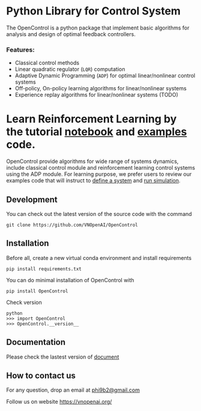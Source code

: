 # Python Library for Control System

The OpenControl is a python package that implement basic algorithms for analysis and design of optimal feedback controllers.

### Features:

- Classical control methods
- Linear quadratic regulator (``LQR``) computation
- Adaptive Dynamic Programming (``ADP``) for optimal linear/nonlinear control systems
- Off-policy, On-policy learning algorithms for linear/nonlinear systems
- Experience replay algorithms for linear/nonlinear systems (TODO)

# Learn Reinforcement Learning by the tutorial [notebook](https://colab.research.google.com/drive/10mYMDliuOZD5i-YqmD9noOL8JDhC6t3x#scrollTo=E7MYyIKnQDjr) and [examples](https://github.com/VNOpenAI/OpenControl/tree/master/examples) code.

OpenControl provide algorithms for wide range of systems dynamics, include classical control module and reinforcement learning control systems using the ADP module. For learning purpose, we prefer users to review our examples code that will instruct to [define a system](https://opencontrol.readthedocs.io/en/latest/system.html) and [run simulation](https://opencontrol.readthedocs.io/en/latest/linCon.html).

## Development

You can check out the latest version of the source code with the command

   `git clone https://github.com/VNOpenAI/OpenControl`

## Installation

Before all, create a new virtual conda environment and install requirements 

    pip install requirements.txt

You can do minimal installation of OpenControl with

    pip install OpenControl

Check version

    python
    >>> import OpenControl 
    >>> OpenControl.__version__


## Documentation 

Please check the lastest version of [document](https://opencontrol.readthedocs.io/en/latest/intro.html)

## How to contact us

For any question, drop an email at phi9b2@gmail.com

Follow us on website https://vnopenai.org/